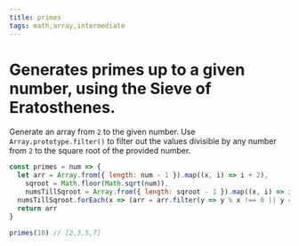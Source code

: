 ```yaml
---
title: primes
tags: math,array,intermediate
---
```


# Generates primes up to a given number, using the Sieve of Eratosthenes.

Generate an array from `2` to the given number. Use `Array.prototype.filter()` to filter out the values divisible by any number from `2` to the square root of the provided number.

```js
const primes = num => {
  let arr = Array.from({ length: num - 1 }).map((x, i) => i + 2),
    sqroot = Math.floor(Math.sqrt(num)),
    numsTillSqroot = Array.from({ length: sqroot - 1 }).map((x, i) => i + 2)
  numsTillSqroot.forEach(x => (arr = arr.filter(y => y % x !== 0 || y === x)))
  return arr
}
```

```js
primes(10) // [2,3,5,7]
```
